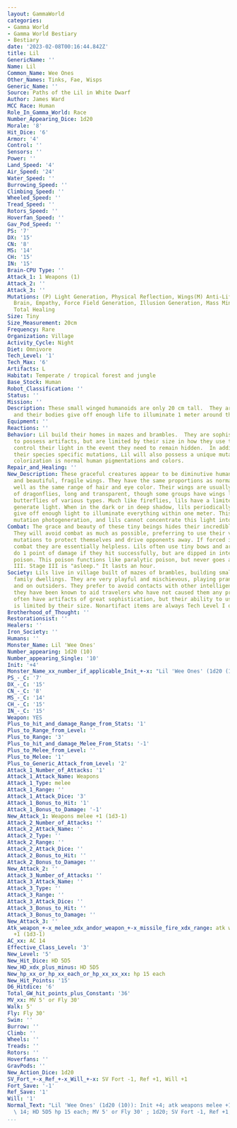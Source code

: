 ```yaml
---
layout: GammaWorld
categories:
- Gamma World
- Gamma World Bestiary
- Bestiary
date: '2023-02-08T00:16:44.842Z'
title: Lil
GenericName: ''
Name: Lil
Common_Name: Wee Ones
Other_Names: Tinks, Fae, Wisps
Generic_Name: ''
Source: Paths of the Lil in White Dwarf
Author: James Ward
MCC Race: Human
Role_In_Gamma_World: Race
Number_Appearing_Dice: 1d20
Morale: '8'
Hit_Dice: '6'
Armor: '4'
Control: ''
Sensors: ''
Power: ''
Land_Speed: '4'
Air_Speed: '24'
Water_Speed: ''
Burrowing_Speed: ''
Climbing_Speed: ''
Wheeled_Speed: ''
Tread_Speed: ''
Rotors_Speed: ''
Hoverfan_Speed: ''
Gav_Pod_Speed: ''
PS: '7'
DX: '15'
CN: '8'
MS: '14'
CH: '15'
IN: '15'
Brain-CPU Type: ''
Attack_1: 1 Weapons (1)
Attack_2: ''
Attack_3: ''
Mutations: (P) Light Generation, Physical Reflection, Wings(M) Anti-Life Leech, Dual
  Brain, Empathy, Force Field Generation, Illusion Generation, Mass Mind, Telepathy,
  Total Healing
Size: Tiny
Size_Measurement: 20cm
Frequency: Rare
Organization: Village
Activity_Cycle: Night
Diet: Omnivore
Tech_Level: '1'
Tech_Max: '6'
Artifacts: L
Habitat: Temperate / tropical forest and jungle
Base_Stock: Human
Robot_Classification: ''
Status: ''
Mission: ''
Description: These small winged humanoids are only 20 cm tall.  They are nocturnal
  and their bodies give off enough life to illuminate 1 meter around them.
Equipment: ''
Reactions: ''
Behavior: Lil build their homes in mazes and brambles.  They are sophisticated enough
  to possess artifacts, but are limited by their size in how they use them.  They
  control their light in the event they need to remain hidden.  In addition to all
  their species specific mutations, Lil will also possess a unique mutation.   Their
  colorization is normal human pigmentations and colors.
Repair_and_Healing: ''
New_Description: These graceful creatures appear to be diminutive humans with antennae
  and beautiful, fragile wings. They have the same proportions as normal humans, as
  well as the same range of hair and eye color. Their wings are usually like those
  of dragonflies, long and transparent, though some groups have wings like those of
  butterflies of various types. Much like fireflies, lils have a limited ability to
  generate light. When in the dark or in deep shadow, lils periodically and involuntarily
  give off enough light to illuminate everything within one meter. This is not the
  mutation photogeneration, and lils cannot concentrate this light into bursts.
Combat: The grace and beauty of these tiny beings hides their incredible roughness
  They will avoid combat as much as possible, preferring to use their vast array of
  mutations to protect themselves and drive opponents away. If forced into close melee
  combat they are essentially helpless. Lils often use tiny bows and arrows which
  do 1 point of damage if they hit successfully, but are dipped in intensity 15 sleep
  poison. This poison functions like paralytic poison, but never goes above Stage
  III. Stage III is "asleep." It lasts an hour.
Society: Lils live in village built of mazes of brambles, building small nest-like
  family dwellings. They are very playful and mischievous, playing pranks on one another
  and on outsiders. They prefer to avoid contacts with other intelligent life, though
  they have been known to aid travelers who have not caused them any problems. Lil
  often have artifacts of great sophistication, but their ability to use such items
  is limited by their size. Nonartifact items are always Tech Level I or II.
Brotherhood_of_Thought: ''
Restorationsist: ''
Healers: ''
Iron_Society: ''
Humans: ''
Monster_Name: Lil 'Wee Ones'
Number_appearing: 1d20 (10)
Number_appearing_Single: '10'
Init: '+4'
Monster_Name_xx_number_if_applicable_Init_+-x: "Lil 'Wee Ones' (1d20 (10)): Init +4"
PS_-_C: '7'
DX_-_C: '15'
CN_-_C: '8'
MS_-_C: '14'
CH_-_C: '15'
IN_-_C: '15'
Weapon: YES
Plus_to_hit_and_damage_Range_from_Stats: '1'
Plus_to_Range_from_Level: ''
Plus_to_Range: '3'
Plus_to_hit_and_damage_Melee_From_Stats: '-1'
Plus_to_Melee_from_Level: ''
Plus_to_Melee: '1'
Plus_to_Generic_Attack_from_Level: '2'
Attack_1_Number_of_Attacks: '1'
Attack_1_Attack_Name: Weapons
Attack_1_Type: melee
Attack_1_Range: ''
Attack_1_Attack_Dice: '3'
Attack_1_Bonus_to_Hit: '1'
Attack_1_Bonus_to_Damage: '-1'
New_Attack_1: Weapons melee +1 (1d3-1)
Attack_2_Number_of_Attacks: ''
Attack_2_Attack_Name: ''
Attack_2_Type: ''
Attack_2_Range: ''
Attack_2_Attack_Dice: ''
Attack_2_Bonus_to_Hit: ''
Attack_2_Bonus_to_Damage: ''
New_Attack_2: ''
Attack_3_Number_of_Attacks: ''
Attack_3_Attack_Name: ''
Attack_3_Type: ''
Attack_3_Range: ''
Attack_3_Attack_Dice: ''
Attack_3_Bonus_to_Hit: ''
Attack_3_Bonus_to_Damage: ''
New_Attack_3: ''
Atk_weapon_+-x_melee_xdx_andor_weapon_+-x_missile_fire_xdx_range: atk weapons melee
  +1 (1d3-1)
AC_xx: AC 14
Effective_Class_Level: '3'
New_Level: '5'
New_Hit_Dice: HD 5D5
New_HD_xdx_plus_minus: HD 5D5
New_hp_xx_or_hp_xx_each_or_hp_xx_xx_xx: hp 15 each
New_Hit_Points: '15'
D6_Hitdice: '6'
Total_GW_hit_points_plus_Constant: '36'
MV_xx: MV 5' or Fly 30'
Walk: 5'
Fly: Fly 30'
Swim: ''
Burrow: ''
Climb: ''
Wheels: ''
Treads: ''
Rotors: ''
Hoverfans: ''
GravPods: ''
New_Action_Dice: 1d20
SV_Fort_+-x_Ref_+-x_Will_+-x: SV Fort -1, Ref +1, Will +1
Fort_Save: '-1'
Ref_Save: '1'
Will: '1'
Normal_Text: "Lil 'Wee Ones' (1d20 (10)): Init +4; atk weapons melee +1 (1d3-1); AC\
  \ 14; HD 5D5 hp 15 each; MV 5' or Fly 30' ; 1d20; SV Fort -1, Ref +1, Will +1"
...
```


